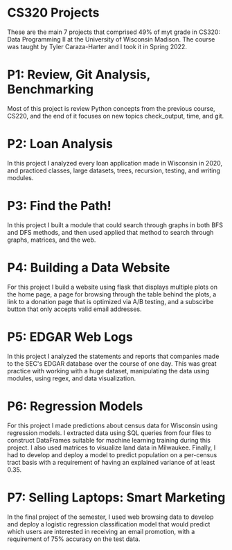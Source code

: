 # CS320 Projects

These are the main 7 projects that comprised 49% of myt grade in CS320: Data Programming II at the University of Wisconsin Madison. The course was taught by Tyler Caraza-Harter and I took it in Spring 2022.

# P1: Review, Git Analysis, Benchmarking
Most of this project is review Python concepts from the previous course, CS220, and the end of it focuses on new topics check_output, time, and git.

# P2: Loan Analysis
In this project I analyzed every loan application made in Wisconsin in 2020, and practiced classes, large datasets, trees, recursion, testing, and writing modules.

# P3: Find the Path!
In this project I built a module that could search through graphs in both BFS and DFS methods, and then used applied that method to search through graphs, matrices, and the web.

# P4: Building a Data Website
For this project I build a website using flask that displays multiple plots on the home page, a page for browsing through the table behind the plots, a link to a donation page that is optimized via A/B testing, and a subscirbe button that only accepts valid email addresses.

# P5: EDGAR Web Logs
In this project I analyzed the statements and reports that companies made to the SEC's EDGAR database over the course of one day. This was great practice with working with a huge dataset, manipulating the data using modules, using regex, and data visualization.

# P6: Regression Models
For this project I made predictions about census data for Wisconsin using regression models. I extracted data using SQL queries from four files to construct DataFrames suitable for machine learning training during this project. I also used matrices to visualize land data in Milwaukee. Finally, I had to develop and deploy a model to predict population on a per-census tract basis with a requirement of having an explained variance of at least 0.35.

# P7: Selling Laptops: Smart Marketing
In the final project of the semester, I used web browsing data to develop and deploy a logistic regression classification model that would predict which users are interested in receiving an email promotion, with a requirement of 75% accuracy on the test data.
